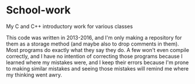 # School-work
My C and C++ introductory work for various classes

This code was written in 2013-2016, and I'm only making a repository for them as a storage method (and maybe also to drop comments in them). Most programs do exactly what they say they do. A few won't even compile correctly, and I have no intention of correcting those programs because I learned where my mistakes were, and I keep their errors because I'm prone to making similar mistakes and seeing those mistakes will remind me where my thinking went awry.
